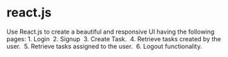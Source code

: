 # react.js
Use React.js to create a beautiful and responsive UI having the following pages: 1. Login  2. Signup  3. Create Task.  4. Retrieve tasks created by the user.  5. Retrieve tasks assigned to the user.​  6. Logout functionality.
